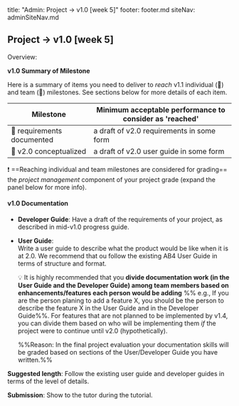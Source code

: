 <frontmatter>
title: "Admin: Project → v1.0 [week 5]"
footer: footer.md
siteNav: adminSiteNav.md
</frontmatter>

<link rel="stylesheet" href="../css/main.css">
<link rel="stylesheet" href="../css/admin.css">

<include src="../common/header.md" />

<div class="website-content" id="main">

<div id="title">

## Project → v1.0 [week 5]
</div>
<div id="body">

<tip-box>

Overview: <include src="project-deliverables.md#v10-overview" inline />
</tip-box>

**v1.0 Summary of Milestone**

Here is a summary of items you need to deliver to _reach_ v1.1 individual (:bust_in_silhouette:) and team (:busts_in_silhouette:) milestones. See sections below for more details of each item. 

Milestone | Minimum acceptable performance to consider as 'reached'
--------- | -------------------------------------------------------
:busts_in_silhouette: requirements documented | a draft of v2.0 requirements in some form
:busts_in_silhouette: v2.0 conceptualized | a draft of v2.0 user guide in some form

:exclamation: ==Reaching individual and team milestones are considered for grading== the _project management_ component of your project grade (expand the panel below for more info).

<panel type="seamless" header="%%Admin {{ icon_embedding }} Project Assessment → Project Management%%">
  <include src="project-assessment.md#project-management-grading" />
</panel>


#### v1.0 Documentation

* **Developer Guide**:
  Have a draft of the requirements of your project, as described in mid-v1.0 progress guide.
  
* **User Guide**:  
  Write a user guide to describe what the product would be like when it is at 2.0.  We recommend that ou follow the existing <tooltip content="AddressBook-Level4">AB4</tooltip> User Guide in terms of structure and format.

  <tip-box> 
  
  :bulb: It is highly recommended that you **divide documentation work (in the User Guide and the Developer Guide) among team members based on enhancements/features each person would be adding** %%&nbsp;e.g., If you are the person planing to add a feature X, you should be the person to describe the feature X in the User Guide and in the Developer Guide%%. For features that are not planned to be implemented by v1.4, you can divide them based on who will be implementing them _if_ the project were to continue until v2.0 (hypothetically).
  
  %%Reason: In the final project evaluation your documentation skills will be graded based on sections of the User/Developer Guide you have written.%%
    
  </tip-box>


**Suggested length**: Follow the existing user guide and developer guides in terms of the level of details.

**Submission**: Show to the tutor during the tutorial.

</div>
</div>